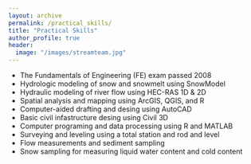 ```yaml
---
layout: archive
permalink: /practical_skills/
title: "Practical Skills"
author_profile: true
header:
  image: "/images/streamteam.jpg"
---
```


- The Fundamentals of Engineering (FE) exam passed 2008
- Hydrologic modeling of snow and snowmelt using SnowModel
- Hydraulic modeling of river flow using HEC-RAS 1D & 2D
- Spatial analysis and mapping using ArcGIS, QGIS, and R
- Computer-aided drafting and desing using AutoCAD
- Basic civil infastructure desing using Civil 3D
- Computer programing and data processing using R and MATLAB
- Surveying and leveling using a total station and rod and level
- Flow measurements and sediment sampling
- Snow sampling for measuring liquid water content and cold content
